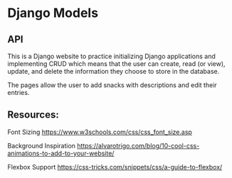 # Django Models

## API

This is a Django website to practice initializing Django applications and implementing CRUD which means that the user can create, read (or view), update, and delete the information they choose to store in the database. 

The pages allow the user to add snacks with descriptions and edit their entries.

## Resources:

Font Sizing <https://www.w3schools.com/css/css_font_size.asp>

Background Inspiration <https://alvarotrigo.com/blog/10-cool-css-animations-to-add-to-your-website/>

Flexbox Support <https://css-tricks.com/snippets/css/a-guide-to-flexbox/>